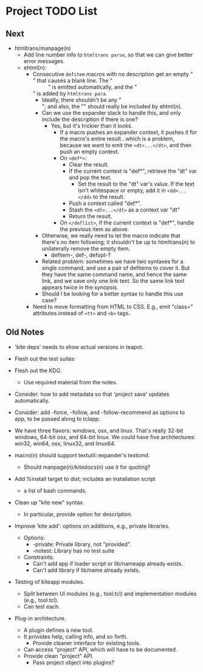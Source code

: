 # Project TODO List

## Next

* htmltrans/manpage(n)
  * Add line number info to `htmltrans parse`, so that we can give better
    error messages.
  * ehtml(n):
    * Consecutive `defitem` macros with no description get an empty 
      "<dd> </dd>" that causes a blank line.  The "<dd>" is emitted 
      automatically, and the "</dd>" is added by `htmltrans para`.
      * Ideally, there shouldn't be any "<dd> </dd>"; and also,
        the "</dd>" should really be included by ehtml(n).
      * Can we use the expander stack to handle this, and only include
        the description if there is one?
        * Yes, but it's trickier than it looks.
          * If a macro pushes an expander context, it pushes it for the
            macro's entire result...which is a problem, because we want
            to emit the `<dt>...</dt>`, and then push an empty context.
          * On `<def*>`:
            * Clear the result.
            * If the current context is "def*", retrieve the "dt" var and
              pop the text.
              * Set the result to the "dt" var's value.  If the text isn't
                whitespace or empty, add it in `<dd>...</dd>` to the result. 
            * Push a context called "def*".  
            * Stash the `<dt>...</dt>` as a context var "dt"
            * Return the result.
          * On `</deflist>`, if the current context is "def*", handle 
            the previous item as above.
      * Otherwise, we really need to let the macro indicate that there's
        no item following; it shouldn't be up to htmltrans(n) to unilaterally
        remove the empty item.
        * defitem-, def-, defopt-?
      * Related problem: sometimes we have two syntaxes for a single command,
        and use a pair of defitems to cover it.  But they have the same 
        command name, and hence the same link, and we save only one link
        text.  So the same link text appears twice in the synopsis.
      * Should I be looking for a better syntax to handle this use case?
    * Need to move formatting from HTML to CSS.  E.g., emit "class=" attributes
      instead of `<tt>` and `<b>` tags.

## Old Notes

* 'kite deps' needs to show actual versions in teapot.
* Flesh out the test suites
* Flesh out the KDG.
  * Use required material from the notes.
* Consider: how to add metadata so that 'project save' updates 
  automatically.

* Consider: add -force, -follow, and -follow-recommend as options to app,
  to be passed along to tclapp.
* We have three flavors: windows, osx, and linux.  That's really
  32-bit windows, 64-bit osx, and 64-bit linux.  We could have five
  architectures: win32, win64, osx, linux32, and linux64. 

* macro(n) should support textutil::expander's textcmd.
  * Should manpage(n)/kitedocs(n) use it for quoting?
* Add %install target to dist; includes an installation script
  * a list of bash commands.
* Clean up "kite new" syntax.  
  * In particular, provide option for description.

* Improve 'kite add': options on additions, e.g., private libraries.
  * Options:
    * -private: Private library, not "provided".
    * -notest: Library has no test suite 
  * Constraints:
    * Can't add app if loader script or lib/nameapp already exists.
    * Can't add library if lib/name already exists.
* Testing of kiteapp modules.
  * Split between UI modules (e.g., <name>tool.tcl) and implementation
    modules (e.g., tool.tcl).
  * Can test each.
* Plug-in architecture.
  * A plugin defines a new tool.
  * It provides help, calling info, and so forth.
    * Provide cleaner interface for existing tools.
  * Can access "project" API, which will have to be documented.
  * Provide clean "project" API.
    * Pass project object into plugins?

